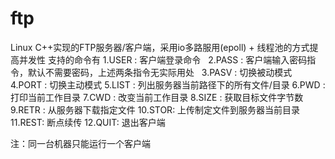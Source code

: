 # ftp

Linux C++实现的FTP服务器/客户端，采用io多路服用(epoll) + 线程池的方式提高并发性
支持的命令有
    1.USER :  客户端登录命令
    2.PASS :  客户端输入密码指令，默认不需要密码，上述两条指令无实际用处
    3.PASV :  切换被动模式
    4.PORT :  切换主动模式
    5.LIST :  列出服务器当前路径下的所有文件/目录
    6.PWD  :  打印当前工作目录
    7.CWD  :  改变当前工作目录
    8.SIZE :  获取目标文件字节数
    9.RETR :  从服务器下载指定文件
    10.STOR:  上传制定文件到服务器当前目录
    11.REST:  断点续传
    12.QUIT:  退出客户端


注：同一台机器只能运行一个客户端

